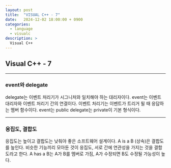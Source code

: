 ```yaml
---
layout: post
title:  "VISUAL C++ - 7"
date:   2024-12-02 18:00:00 + 0900
categories:
  - language
  - visualc
description: >
  Visual C++
---
```

## Visual C++ - 7
***
### event와 delegate
delegate는 이벤트 처리기가 시그니처와 일치해야 하는 대리자이다. event는 이벤트 대리자와 이벤트 처리기 간의 연결이다. 이벤트 처리기는 이벤트가 트리거 될 때 응답하는 멤버 함수이다. event는 public delegate는 private이 기본 형식이다.

***

### 응집도, 결합도
응집도는 높이고 결합도는 낮춰야 좋은 소프트웨어 설계이다. 
A is a B (상속)은 결합도를 높인다.
비슷한 기능끼리 모아둔 것이 응집도, 서로 간에 연관성을 가지는 것을 결합도라고 한다.
A has a B는 A가 B를 멤버로 가짐, A가 수정되면 B도 수정될 가능성이 높다.

### 